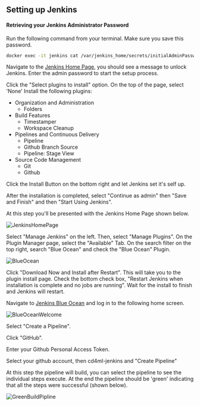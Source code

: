 ## Setting up Jenkins

#### Retrieving your Jenkins Administrator Password

Run the following command from your terminal. Make sure you save this password.
```bash
docker exec -it jenkins cat /var/jenkins_home/secrets/initialAdminPassword
```

Navigate to the [Jenkins Home Page](http://localhost:10000), you should see a message to unlock Jenkins. Enter the admin password to start the setup process.

Click the "Select plugins to install" option. On the top of the page, select 'None' Install the following plugins:

* Organization and Administration
    * Folders
* Build Features
    * Timestamper
    * Workspace Cleanup
* Pipelines and Continuous Delivery
    * Pipeline
    * Github Branch Source
    * Pipeline: Stage View
* Source Code Management
    * Git
    * Github

Click the Install Button on the bottom right and let Jenkins set it's self up.

After the installation is completed, select "Continue as admin" then "Save and Finish" and then "Start Using Jenkins".

At this step you'll be presented with the Jenkins Home Page shown below.

![JenkinsHomePage](http:///github.com/ericnagler/cd4ml-jenkins/blob/master/instructions/images/JenkinsHomePage.png?raw=true "Jenkins Home Page")

Select "Manage Jenkins" on the left. Then, select "Manage Plugins". On the Plugin Manager page, select the "Available" Tab. On the search filter on the top right, search "Blue Ocean" and check the "Blue Ocean" Plugin. 

![BlueOcean](http:///github.com/ericnagler/cd4ml-jenkins/blob/master/instructions/images/BlueOcean.png?raw=true "Blue Ocean Search Result")

Click "Download Now and Install after Restart". This will take you to the plugin install page. Check the bottom check box, "Restart Jenkins when installation is complete and no jobs are running". Wait for the install to finish and Jenkins will restart.

Navigate to [Jenkins Blue Ocean](http://localhost:10000/blue) and log in to the following home screen.

![BlueOceanWelcome](http:///github.com/ericnagler/cd4ml-jenkins/blob/master/instructions/images/BlueOceanWelcomeScreen.png?raw=true "Blue Ocean Result")

Select "Create a Pipeline".

Click "GitHub".

Enter your Github Personal Access Token.

Select your github account, then cd4ml-jenkins and "Create Pipeline"

At this step the pipeline will build, you can select the pipeline to see the individual steps execute. At the end the pipeline should be 'green' indicating that all the steps were successful (shown below).

![GreenBuildPipline](http:///github.com/ericnagler/cd4ml-jenkins/blob/master/instructions/images/GreenBuildPipeline.png?raw=true "Green Build Pipeline")